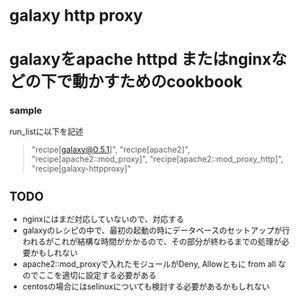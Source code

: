 galaxy http proxy
=================

# galaxyをapache httpd またはnginxなどの下で動かすためのcookbook

### sample

run_listに以下を記述

>    "recipe[galaxy@0.5.1]",
>    "recipe[apache2]",
>    "recipe[apache2::mod_proxy]",
>    "recipe[apache2::mod_proxy_http]",
>    "recipe[galaxy-httpproxy]"



## TODO

* nginxにはまだ対応していないので、対応する
* galaxyのレシピの中で、最初の起動の時にデータベースのセットアップが行われるがこれが結構な時間がかかるので、その部分が終わるまでの処理が必要かもしれない
* apache2::mod_proxyで入れたモジュールがDeny, Allowともに from all なのでここを適切に設定する必要がある
* centosの場合にはselinuxについても検討する必要があるかもしれない

